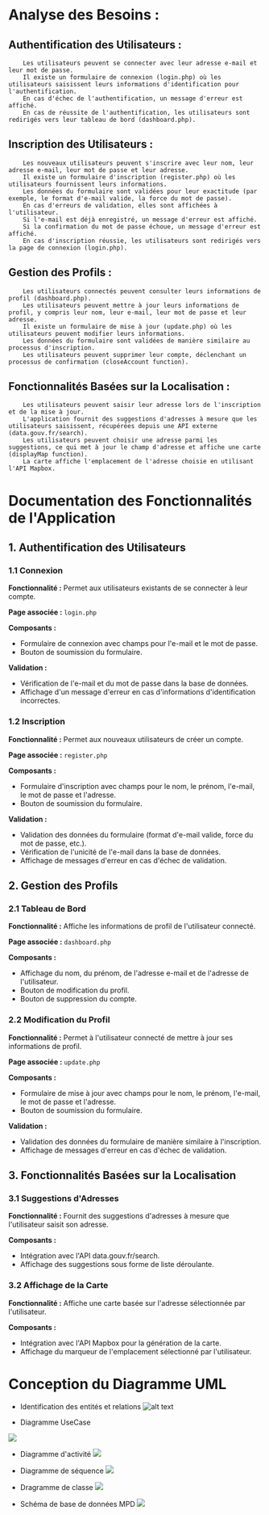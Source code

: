 # Analyse des Besoins : 
## Authentification des Utilisateurs :
        Les utilisateurs peuvent se connecter avec leur adresse e-mail et leur mot de passe.
        Il existe un formulaire de connexion (login.php) où les utilisateurs saisissent leurs informations d'identification pour l'authentification.
        En cas d'échec de l'authentification, un message d'erreur est affiché.
        En cas de réussite de l'authentification, les utilisateurs sont redirigés vers leur tableau de bord (dashboard.php).
## Inscription des Utilisateurs :
        Les nouveaux utilisateurs peuvent s'inscrire avec leur nom, leur adresse e-mail, leur mot de passe et leur adresse.
        Il existe un formulaire d'inscription (register.php) où les utilisateurs fournissent leurs informations.
        Les données du formulaire sont validées pour leur exactitude (par exemple, le format d'e-mail valide, la force du mot de passe).
        En cas d'erreurs de validation, elles sont affichées à l'utilisateur.
        Si l'e-mail est déjà enregistré, un message d'erreur est affiché.
        Si la confirmation du mot de passe échoue, un message d'erreur est affiché.
        En cas d'inscription réussie, les utilisateurs sont redirigés vers la page de connexion (login.php).
##  Gestion des Profils :
        Les utilisateurs connectés peuvent consulter leurs informations de profil (dashboard.php).
        Les utilisateurs peuvent mettre à jour leurs informations de profil, y compris leur nom, leur e-mail, leur mot de passe et leur adresse.
        Il existe un formulaire de mise à jour (update.php) où les utilisateurs peuvent modifier leurs informations.
        Les données du formulaire sont validées de manière similaire au processus d'inscription.
        Les utilisateurs peuvent supprimer leur compte, déclenchant un processus de confirmation (closeAccount function).
##  Fonctionnalités Basées sur la Localisation :
        Les utilisateurs peuvent saisir leur adresse lors de l'inscription et de la mise à jour.
        L'application fournit des suggestions d'adresses à mesure que les utilisateurs saisissent, récupérées depuis une API externe (data.gouv.fr/search).
        Les utilisateurs peuvent choisir une adresse parmi les suggestions, ce qui met à jour le champ d'adresse et affiche une carte (displayMap function).
        La carte affiche l'emplacement de l'adresse choisie en utilisant l'API Mapbox.

# Documentation des Fonctionnalités de l'Application

## 1. Authentification des Utilisateurs

### 1.1 Connexion

**Fonctionnalité :** Permet aux utilisateurs existants de se connecter à leur compte.

**Page associée :** `login.php`

**Composants :**
- Formulaire de connexion avec champs pour l'e-mail et le mot de passe.
- Bouton de soumission du formulaire.

**Validation :**
- Vérification de l'e-mail et du mot de passe dans la base de données.
- Affichage d'un message d'erreur en cas d'informations d'identification incorrectes.

### 1.2 Inscription

**Fonctionnalité :** Permet aux nouveaux utilisateurs de créer un compte.

**Page associée :** `register.php`

**Composants :**
- Formulaire d'inscription avec champs pour le nom, le prénom, l'e-mail, le mot de passe et l'adresse.
- Bouton de soumission du formulaire.

**Validation :**
- Validation des données du formulaire (format d'e-mail valide, force du mot de passe, etc.).
- Vérification de l'unicité de l'e-mail dans la base de données.
- Affichage de messages d'erreur en cas d'échec de validation.

## 2. Gestion des Profils

### 2.1 Tableau de Bord

**Fonctionnalité :** Affiche les informations de profil de l'utilisateur connecté.

**Page associée :** `dashboard.php`

**Composants :**
- Affichage du nom, du prénom, de l'adresse e-mail et de l'adresse de l'utilisateur.
- Bouton de modification du profil.
- Bouton de suppression du compte.

### 2.2 Modification du Profil

**Fonctionnalité :** Permet à l'utilisateur connecté de mettre à jour ses informations de profil.

**Page associée :** `update.php`

**Composants :**
- Formulaire de mise à jour avec champs pour le nom, le prénom, l'e-mail, le mot de passe et l'adresse.
- Bouton de soumission du formulaire.

**Validation :**
- Validation des données du formulaire de manière similaire à l'inscription.
- Affichage de messages d'erreur en cas d'échec de validation.

## 3. Fonctionnalités Basées sur la Localisation

### 3.1 Suggestions d'Adresses

**Fonctionnalité :** Fournit des suggestions d'adresses à mesure que l'utilisateur saisit son adresse.

**Composants :**
- Intégration avec l'API data.gouv.fr/search.
- Affichage des suggestions sous forme de liste déroulante.

### 3.2 Affichage de la Carte

**Fonctionnalité :** Affiche une carte basée sur l'adresse sélectionnée par l'utilisateur.

**Composants :**
- Intégration avec l'API Mapbox pour la génération de la carte.
- Affichage du marqueur de l'emplacement sélectionné par l'utilisateur.


# Conception du Diagramme UML 
- Identification des entités et relations
![alt text](https://www.planttext.com/api/plantuml/png/TP0x3i8m38RtdCBAYZgmPYfI6ReX8GvWKGj5oWF5xeIu3voZ5oEe3uL7i_d__SM_hMeMJD9xfzJP8JESn3hBADGdk2d8RmDjOy06cQeGlG6MPCDbKgvfUFwgs2LYfhr7wxui7wMXGnv7_vb5lS-nTgEn4caLEsRPnb1WarBIRLCiFHhvW_8G-XgPXqT76geAz5OlUGpWPslsvw46D48VCgHKJQ5xN_a5)

- Diagramme UseCase

![](https://www.planttext.com/api/plantuml/png/VPDDRiCW48Ntd6BaJTj5Bj15bTIHgYugHR9o08h72Ge62uP5LFK-pRutyCKAvCyuZRqpyxvXtWFcZhWbtoh653O4PC3ApPQWbXO5IQEPsqdTSSjRwBZOyGrMj5S8iSprHY5ZN92ni2QffEE4tW9ti7PesKK4HRLtrF-q23N2obXgZ9AcW2y6uVCE1NT1zTOVB5fG3r8xOMKN9oXYk_Vh_ns2UzgY9jb8mI_OOhIOiuich6yZZT1PqqW5_khYsE0aMQLoZd-OEZIUnC-I__1IzR_au_32j1tX3Lmga-fbAhD4nrXXDdiP1WBFK9q2ivYhnlwZ5CD-MeUJ2GUKYpElGLeQxRoYeSESoEq5uZQI7CWjnIr68HnT3ir5xF4r9XPkpZ9CtX_GFINPZRifRMvkGZaoDQ4SkRcZ_6R3Tp2kdv_0aXF_JFUY8YDsAK87KZV6jicS2vGRtX5N933sdwEkuoF-0m00)

- Diagramme d'activité
![](https://cdn-0.plantuml.com/plantuml/png/TT31IWCn40RW-px5i9Ugq5VGYhGdJnMyY8Um_TEEP2Tb9YdwI7sElfXPGyCgUCh2_lFnpwmiEKrv3DtDtIqjb_VKFozoui3c4h8I92d8OCJYeuukSHIZ7MY8up6XxzXJlob_Sd2i8CWfVbtEzD1JEa0wcjItcFcT-jVBMTapb0Be0oaAFRriDtq9JSfQ5LaBxiIcX6_gJ9jxZzxpS83-2RiJ1WemGWNxwnYL9SitWg594gL8Qr7isP9EsFm0TPRzF3924kdbdCrurkntjorshBo7qWbg51mTtHxrS2Buv2ZLRcrQd_bcMMY4sS_e0ggjKbke8h9ZtrtVIZRklqCLaSK6vMEgRHfPcLLvyXY-0G00)

- Diagramme de séquence
![](https://cdn-0.plantuml.com/plantuml/png/ZP9DZfn038NtTGgBJQzoWIpoCvsPLHPHZphx2XZYg70XszNAv4RiSmCk5WEJxc6GeaY0eEptrVEZFgX5iTAd46lB0cUZH1eDYq1KE8TlkN0JvGcgXonzIP44eJaGQoqq66MkviOJTgI6CZU5EhD9Jb0TvvVfTtBQqdLS2mab81kPK--YEi-lp3oDg4lVfximH36gQOXiK7s9tTBaOCQVV_Vyd3lYkHJ26TwystY0jt3F9lWB51M8Mr-BvafTEVrW63O21zpikVmnbnxD4P0Gskli8SHay28Bv4j-caPu7m3-2VmwZK8jeSp07sYPuVXuUd3PJBmNmIBkBh9kTrp8y9Ard_LZsrBz7UMLCbwmzYK5NEaEmgIuvtdYIsAoO6K67ShjABXWTNdhw94DP1gBAZqx1AViflQFbfwpz-YTYnk6A_Tkhd_M0ITiIAZpmWL58KKONfy6Prm7-_-e2aEFgWlii0QqWhW9wzFlFm00)

- Dragramme de classe
![](https://www.planttext.com/api/plantuml/png/nLHDJyCm3BttL-JOQTiVw04DRK9C0Z41EqzPutOHQLmvwM1y_7UIhj2iA-K6FLIDd_rilxYU6Sl9LeMAebHnOzWjbtgEsX8g1SJU8kQUAIkS-G5eBrD8Qf_cKCDZjjcag8sbAhNngB6j3L3BvCmVOOuc_Zk1s2QTY07g7TT2mOARtHOvYSlKIjGTz1voQInGBtY3kTIzoBeKt48lD5Te-X57XvNjXQwn26DQ4KwR_TQX59YmrU9keFiSx4fWF0hzgEdMiyRdMawOnY9XZaZgVC9AWfCp5mJ6G6i0Tzygy7S5FoE9rkAgoYGLgmxWQYha2uYcAkLb_h6aNv9qk5pNdc2fCpIzTD95IcqxOLLzdr-HGu7_f55wdAeKAsq7-mf6nqfbceaPCyErjF8LbhgiR2pzEqXr_6XSzq0oEymDPO_u13gOA0taP3f7zbn9B-3nRt8-Rf2la8hupxJYHFpWU-zifkdq_U9a4uLRfGOxw-GSzp96qGoqy0lm4m00)

- Schéma de base de données MPD 
![](https://www.planttext.com/api/plantuml/png/LOr12e0m30JlUKNkqW_qr4_uW4A31DfKaeY8-7TxadfPPeU5JUPP_MWLWCJPBroD56z0N91BH1OV7C88wIsYkR9ie-rAVq4jSvq7sUpiMYQLYv8PVUO1I2HbtBy0)
